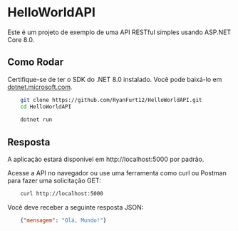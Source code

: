 # HelloWorldAPI

Este é um projeto de exemplo de uma API RESTful simples usando ASP.NET Core 8.0.

## Como Rodar

Certifique-se de ter o SDK do .NET 8.0 instalado. Você pode baixá-lo em [dotnet.microsoft.com](https://dotnet.microsoft.com/download/dotnet/8.0).

```bash
    git clone https://github.com/RyanFurt12/HelloWorldAPI.git
    cd HelloWorldAPI
    
    dotnet run
```
    
## Resposta

A aplicação estará disponível em http://localhost:5000 por padrão.

Acesse a API no navegador ou use uma ferramenta como curl ou Postman para fazer uma solicitação GET:

```bash
    curl http://localhost:5000
```
Você deve receber a seguinte resposta JSON:

```json
    {"mensagem": "Olá, Mundo!"}
```` 